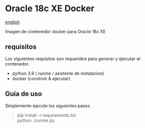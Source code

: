 # Oracle 18c XE Docker

[english](README-es.md)

Imagen de contenedor docker para Oracle 18c XE

## requisitos

Los siguientes requisitos son requeridos para generar y ejecutar el contenedor.

- python 3.9 ( runme / asistente de instalacion)
- docker (construir & ejecutar)

## Guía de uso

Simplemente ejecute los siguientes pasos
> pip install -r requirements.txt  
> python ./runme.py
